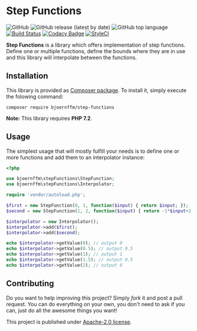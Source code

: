 # Step Functions

![GitHub](https://img.shields.io/github/license/bjoernffm/step-functions)
![GitHub release (latest by date)](https://img.shields.io/github/v/release/bjoernffm/step-functions)
![GitHub top language](https://img.shields.io/github/languages/top/bjoernffm/step-functions)
[![Build Status](https://travis-ci.org/bjoernffm/step-functions.svg?branch=master)](https://travis-ci.org/bjoernffm/step-functions)
[![Codacy Badge](https://api.codacy.com/project/badge/Grade/3001bb4b742c45d69db1ce6c3171b28e)](https://www.codacy.com/manual/bjoernffm/step-functions?utm_source=github.com&amp;utm_medium=referral&amp;utm_content=bjoernffm/step-functions&amp;utm_campaign=Badge_Grade)
[![StyleCI](https://github.styleci.io/repos/219455050/shield?branch=master&style=flat)](https://github.styleci.io/repos/219455050)

**Step Functions** is a library which offers implementation of step functions. Define one or multiple functions, define the bounds where they are in use and this library will interpolate between the functions.

## Installation

This library is provided as [Composer package](https://packagist.org/packages/bjoernffm/step-functions). To install it, simply execute the folowing command:

```plain
composer require bjoernffm/step-functions
```

**Note:** This library requires **PHP 7.2**.

## Usage

The simplest usage that will mostly fulfill your needs is to define one or more functions and add them to an interpolator instance:

```php
<?php

use bjoernffm\stepFunctions\StepFunction;
use bjoernffm\stepFunctions\Interpolator;

require 'vendor/autoload.php';

$first = new StepFunction(0, 1, function($input) { return $input; });
$second = new StepFunction(1, 2, function($input) { return -1*$input+2; });

$interpolator = new Interpolator();
$interpolator->add($first);
$interpolator->add($second);

echo $interpolator->getValue(0); // output 0
echo $interpolator->getValue(0.5); // output 0.5
echo $interpolator->getValue(1); // output 1
echo $interpolator->getValue(1.5); // output 0.5
echo $interpolator->getValue(2); // output 0
```

## Contributing

Do you want to help improving this project? Simply *fork* it and post a pull request. You can do everything on your own, you don't need to ask if you can, just do all the awesome things you want!

This project is published under [Apache-2.0 license](https://github.com/bjoernffm/step-functions/blob/master/LICENSE).
